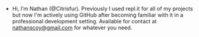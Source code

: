 - Hi, I’m Nathan (@Citrisfur). Previously I used repl.it for all of my projects but now I'm actively using GitHub after becoming familiar with it in a professional development setting. Available for contact at nathanscoy@gmail.com for whatever you need.
